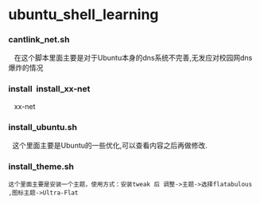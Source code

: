 # ubuntu_shell_learning

### cantlink_net.sh
    在这个脚本里面主要是对于Ubuntu本身的dns系统不完善,无发应对校园网dns爆炸的情况
### install  install_xx-net
    xx-net 
### install_ubuntu.sh 
    这个里面主要是Ubuntu的一些优化,可以查看内容之后再做修改.
### install_theme.sh
    这个里面主要是安装一个主题，使用方式：安装tweak 后 调整->主题->选择flatabulous ,图标主题->Ultra-Flat
